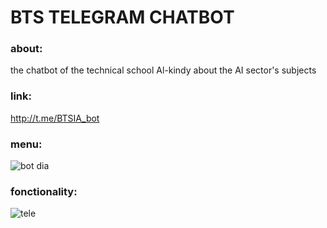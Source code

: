 # BTS TELEGRAM CHATBOT

### about:

the chatbot of the technical school Al-kindy about the AI sector's subjects


### link:

http://t.me/BTSIA_bot


### menu:

![bot dia](https://user-images.githubusercontent.com/107154559/213836058-391a8b82-7f09-49ab-ac94-3dc79bf4cc4c.PNG)


### fonctionality:

![tele](https://user-images.githubusercontent.com/107154559/214676923-293ff600-65fa-43cc-9f3d-8aab81603c31.PNG)
